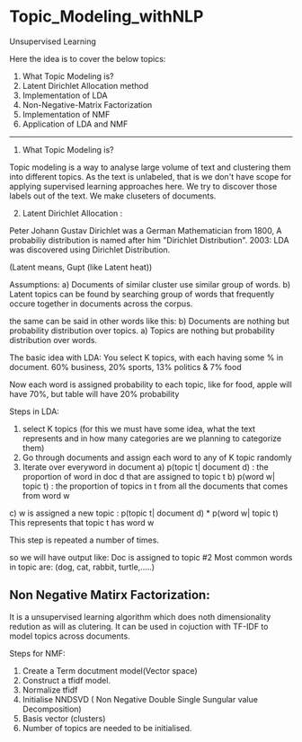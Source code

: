 # Topic_Modeling_withNLP
Unsupervised Learning

Here the idea is to cover the below topics:
1. What Topic Modeling is?
2. Latent Dirichlet Allocation method
3. Implementation of LDA
4. Non-Negative-Matrix Factorization
5. Implementation of NMF
6. Application of LDA and NMF
-----
1. What Topic Modeling is?

Topic modeling is a way to analyse large volume of text and clustering them into different topics. As the text is unlabeled, that is we don't have scope for applying supervised learning approaches here. We try to discover those labels out of the text. We make cluseters of documents.

2. Latent Dirichlet Allocation :

Peter Johann Gustav Dirichlet was a German Mathematician from 1800, A probabiliy distribution is named after him "Dirichlet Distribution".
2003: LDA was discovered using Dirichlet Distribution.

(Latent means, Gupt (like Latent heat))

Assumptions:
a) Documents of similar cluster use similar group of words.
b) Latent topics can be found by searching group of words that frequently occure together in documents across the corpus.

the same can be said in other words like this:
b) Documents are nothing but probability distribution over topics.
a) Topics are nothing but probability distribution over words.

The basic idea with LDA:
You select K topics, with each having some % in document.
60% business, 20% sports, 13% politics & 7% food

Now each word is assigned probability to each topic,
like for food, apple will have 70%, but table will have 20% probability


Steps in LDA:
1. select K topics (for this we must have some idea, what the text represents and in how many categories are we planning to categorize them)
2. Go through documents and assign each word to any of K topic randomly
3. Iterate over everyword in document
a) p(topic t| document d) : the proportion of word in doc d that are assigned to topic t
b) p(word w| topic t) : the proportion of topics in t from all the documents that comes from word w

c) w is assigned a new topic :  p(topic t| document d) * p(word w| topic t)
This represents that topic t has word w

This step is repeated a number of times.

so we will have output like:
Doc is assigned to topic #2
Most common words in topic are: (dog, cat, rabbit, turtle,.....)


## Non Negative Matirx Factorization:
It is a unsupervised learning algorithm which does noth dimensionality redution as will as clutering.
It can be used in cojuction with TF-IDF to model topics across documents.

Steps for NMF:
1. Create a Term docutment model(Vector space)
2. Construct a tfidf model.
3. Normalize tfidf
4. Initialise NNDSVD ( Non Negative Double Single Sungular value Decomposition)
5. Basis vector (clusters)
6. Number of topics are needed to be initialised.

























